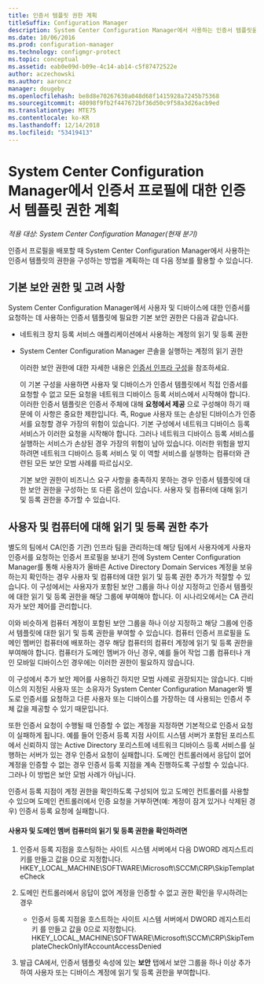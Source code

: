 ```yaml
---
title: 인증서 템플릿 권한 계획
titleSuffix: Configuration Manager
description: System Center Configuration Manager에서 사용하는 인증서 템플릿을 구성해야 하는 권한에 대한 계획을 알아봅니다.
ms.date: 10/06/2016
ms.prod: configuration-manager
ms.technology: configmgr-protect
ms.topic: conceptual
ms.assetid: eab0e09d-b09e-4c14-ab14-c5f87472522e
author: aczechowski
ms.author: aaroncz
manager: dougeby
ms.openlocfilehash: be8d8e70267630a048d68f1415928a7245b75368
ms.sourcegitcommit: 48098f9fb2f447672bf36d50c9f58a3d26acb9ed
ms.translationtype: MTE75
ms.contentlocale: ko-KR
ms.lasthandoff: 12/14/2018
ms.locfileid: "53419413"
---
```

# <a name="planning-for-certificate-template-permissions-for-certificate-profiles-in-system-center-configuration-manager"></a>System Center Configuration Manager에서 인증서 프로필에 대한 인증서 템플릿 권한 계획

*적용 대상: System Center Configuration Manager(현재 분기)*


인증서 프로필을 배포할 때 System Center Configuration Manager에서 사용하는 인증서 템플릿의 권한을 구성하는 방법을 계획하는 데 다음 정보를 활용할 수 있습니다.  

## <a name="default-security-permissions-and-considerations"></a>기본 보안 권한 및 고려 사항  
 System Center Configuration Manager에서 사용자 및 디바이스에 대한 인증서를 요청하는 데 사용하는 인증서 템플릿에 필요한 기본 보안 권한은 다음과 같습니다.  

- 네트워크 장치 등록 서비스 애플리케이션에서 사용하는 계정의 읽기 및 등록 권한  

- System Center Configuration Manager 콘솔을 실행하는 계정의 읽기 권한  

  이러한 보안 권한에 대한 자세한 내용은 [인증서 인프라 구성](../deploy-use/certificate-infrastructure.md)을 참조하세요.  

  이 기본 구성을 사용하면 사용자 및 디바이스가 인증서 템플릿에서 직접 인증서를 요청할 수 없고 모든 요청을 네트워크 디바이스 등록 서비스에서 시작해야 합니다. 이러한 인증서 템플릿은 인증서 주체에 대해 **요청에서 제공** 으로 구성해야 하기 때문에 이 사항은 중요한 제한입니다. 즉, Rogue 사용자 또는 손상된 디바이스가 인증서를 요청할 경우 가장의 위험이 있습니다. 기본 구성에서 네트워크 디바이스 등록 서비스가 이러한 요청을 시작해야 합니다. 그러나 네트워크 디바이스 등록 서비스를 실행하는 서비스가 손상된 경우 가장의 위험이 남아 있습니다. 이러한 위험을 방지하려면 네트워크 디바이스 등록 서비스 및 이 역할 서비스를 실행하는 컴퓨터와 관련된 모든 보안 모범 사례를 따르십시오.  

  기본 보안 권한이 비즈니스 요구 사항을 충족하지 못하는 경우 인증서 템플릿에 대한 보안 권한을 구성하는 또 다른 옵션이 있습니다. 사용자 및 컴퓨터에 대해 읽기 및 등록 권한을 추가할 수 있습니다.  

## <a name="adding-read-and-enroll-permissions-for-users-and-computers"></a>사용자 및 컴퓨터에 대해 읽기 및 등록 권한 추가  
 별도의 팀에서 CA(인증 기관) 인프라 팀을 관리하는데 해당 팀에서 사용자에게 사용자 인증서를 요청하는 인증서 프로필을 보내기 전에 System Center Configuration Manager를 통해 사용자가 올바른 Active Directory Domain Services 계정을 보유하는지 확인하는 경우 사용자 및 컴퓨터에 대한 읽기 및 등록 권한 추가가 적절할 수 있습니다. 이 구성에서는 사용자가 포함된 보안 그룹을 하나 이상 지정하고 인증서 템플릿에 대한 읽기 및 등록 권한을 해당 그룹에 부여해야 합니다. 이 시나리오에서는 CA 관리자가 보안 제어를 관리합니다.  

 이와 비슷하게 컴퓨터 계정이 포함된 보안 그룹을 하나 이상 지정하고 해당 그룹에 인증서 템플릿에 대한 읽기 및 등록 권한을 부여할 수 있습니다. 컴퓨터 인증서 프로필을 도메인 멤버인 컴퓨터에 배포하는 경우 해당 컴퓨터의 컴퓨터 계정에 읽기 및 등록 권한을 부여해야 합니다. 컴퓨터가 도메인 멤버가 아닌 경우, 예를 들어 작업 그룹 컴퓨터나 개인 모바일 디바이스인 경우에는 이러한 권한이 필요하지 않습니다.  

 이 구성에서 추가 보안 제어를 사용하긴 하지만 모범 사례로 권장되지는 않습니다. 디바이스의 지정된 사용자 또는 소유자가 System Center Configuration Manager와 별도로 인증서를 요청하고 다른 사용자 또는 디바이스를 가장하는 데 사용되는 인증서 주체 값을 제공할 수 있기 때문입니다.  

 또한 인증서 요청이 수행될 때 인증할 수 없는 계정을 지정하면 기본적으로 인증서 요청이 실패하게 됩니다. 예를 들어 인증서 등록 지점 사이트 시스템 서버가 포함된 포리스트에서 신뢰하지 않는 Active Directory 포리스트에 네트워크 디바이스 등록 서비스를 실행하는 서버가 있는 경우 인증서 요청이 실패합니다. 도메인 컨트롤러에서 응답이 없어 계정을 인증할 수 없는 경우 인증서 등록 지점을 계속 진행하도록 구성할 수 있습니다. 그러나 이 방법은 보안 모범 사례가 아닙니다.  

 인증서 등록 지점이 계정 권한을 확인하도록 구성되어 있고 도메인 컨트롤러를 사용할 수 있으며 도메인 컨트롤러에서 인증 요청을 거부하면(예: 계정이 잠겨 있거나 삭제된 경우) 인증서 등록 요청에 실패합니다.  

#### <a name="to-check-for-read-and-enroll-permissions-for-users-and-domain-member-computers"></a>사용자 및 도메인 멤버 컴퓨터의 읽기 및 등록 권한을 확인하려면  

1.  인증서 등록 지점을 호스팅하는 사이트 시스템 서버에서 다음 DWORD 레지스트리 키를 만들고 값을 0으로 지정합니다. HKEY_LOCAL_MACHINE\SOFTWARE\Microsoft\SCCM\CRP\SkipTemplateCheck  

2.  도메인 컨트롤러에서 응답이 없어 계정을 인증할 수 없고 권한 확인을 무시하려는 경우  

    -   인증서 등록 지점을 호스트하는 사이트 시스템 서버에서 DWORD 레지스트리 키 를 만들고 값을 0으로 지정합니다. HKEY_LOCAL_MACHINE\SOFTWARE\Microsoft\SCCM\CRP\SkipTemplateCheckOnlyIfAccountAccessDenied  

3.  발급 CA에서, 인증서 템플릿 속성에 있는 **보안** 탭에서 보안 그룹을 하나 이상 추가하여 사용자 또는 디바이스 계정에 읽기 및 등록 권한을 부여합니다.  
